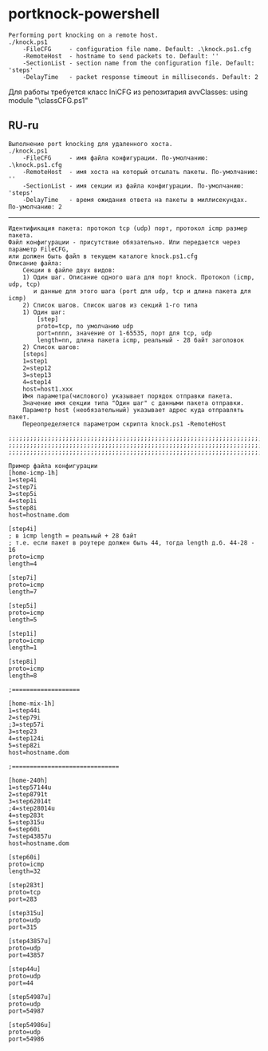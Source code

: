 # portknock-powershell
    Performing port knocking on a remote host.
    ./knock.ps1    
        -FileCFG     - configuration file name. Default: .\knock.ps1.cfg
        -RemoteHost  - hostname to send packets to. Default: ''
        -SectionList - section name from the configuration file. Default: 'steps'
        -DelayTime   - packet response timeout in milliseconds. Default: 2
	
Для работы требуется класс IniCFG из репозитария avvClasses: using module "<PATH>\classCFG.ps1"

## RU-ru

    Выполнение port knocking для удаленного хоста.
    ./knock.ps1    
        -FileCFG     - имя файла конфигурации. По-умолчанию: .\knock.ps1.cfg
        -RemoteHost  - имя хоста на который отсылать пакеты. По-умолчанию: ''
        -SectionList - имя секции из файла конфигурации. По-умолчанию: 'steps'
        -DelayTime   - время ожидания ответа на пакеты в миллисекундах. По-умолчанию: 2 
---
	Идентификация пакета: протокол tcp (udp) порт, протокол icmp размер пакета.
	Файл конфигурации - присутствие обязательно. Или передается через параметр FileCFG,
	или должен быть файл в текущем каталоге knock.ps1.cfg
	Описание файла:
		Секции в файле двух видов:
	 	1) Один шаг. Описание одного шага для порт knock. Протокол (icmp, udp, tcp)
		   и данные для этого шага (port для udp, tcp и длина пакета для icmp)
		2) Список шагов. Список шагов из секций 1-го типа
		1) Один шаг:
			[step]
			proto=tcp, по умолчанию udp
			port=nnnn, значение от 1-65535, порт для tcp, udp 
			length=nn, длина пакета icmp, реальный - 28 байт заголовок
		2) Список шагов:
		[steps]
		1=step1
		2=step12
		3=step13
		4=step14
		host=host1.xxx
		Имя параметра(числового) указывает порядок отправки пакета.
		Значение имя секции типа "Один шаг" с данными пакета отправки.
		Параметр host (необязательный) указывает адрес куда отправлять пакет.
		Переопределяется параметром скрипта knock.ps1 -RemoteHost
		
	;;;;;;;;;;;;;;;;;;;;;;;;;;;;;;;;;;;;;;;;;;;;;;;;;;;;;;;;;;;;;;;;;;;;;;;;;;;;;;;;;		
	;;;;;;;;;;;;;;;;;;;;;;;;;;;;;;;;;;;;;;;;;;;;;;;;;;;;;;;;;;;;;;;;;;;;;;;;;;;;;;;;;		
	;;;;;;;;;;;;;;;;;;;;;;;;;;;;;;;;;;;;;;;;;;;;;;;;;;;;;;;;;;;;;;;;;;;;;;;;;;;;;;;;;		

	Пример файла конфигурации
	[home-icmp-1h]
	1=step4i
	2=step7i
	3=step5i
	4=step1i
	5=step8i
	host=hostname.dom
	
	[step4i]
	; в icmp length = реальный + 28 байт
	; т.е. если пакет в роутере должен быть 44, тогда length д.б. 44-28 - 16
	proto=icmp
	length=4
	
	[step7i]
	proto=icmp
	length=7
	
	[step5i]
	proto=icmp
	length=5
	
	[step1i]
	proto=icmp
	length=1
	
	[step8i]
	proto=icmp
	length=8
	
	;===================
	
	[home-mix-1h]
	1=step44i
	2=step79i
	;3=step57i
	3=step23
	4=step124i
	5=step82i
	host=hostname.dom
	
	;==============================
	
	[home-240h]
	1=step57144u
	2=step8791t
	3=step62014t
	;4=step28014u
	4=step283t
	5=step315u
	6=step60i
	7=step43857u
	host=hostname.dom
	
	[step60i]
	proto=icmp
	length=32
	
	[step283t]
	proto=tcp
	port=283
	
	[step315u]
	proto=udp
	port=315
	
	[step43857u]
	proto=udp
	port=43857
	
	[step44u]
	proto=udp
	port=44
	
	[step54987u]
	proto=udp
	port=54987
	
	[step54986u]
	proto=udp
	port=54986
